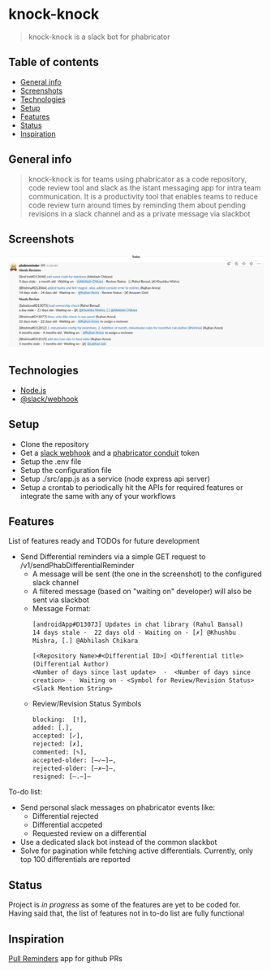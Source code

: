 # knock-knock
> knock-knock is a slack bot for phabricator

## Table of contents
* [General info](#general-info)
* [Screenshots](#screenshots)
* [Technologies](#technologies)
* [Setup](#setup)
* [Features](#features)
* [Status](#status)
* [Inspiration](#inspiration)

## General info
> knock-knock is for teams using phabricator as a code repository, code review tool and slack as the istant messaging app for intra team communication. It is a productivity tool that enables teams to reduce code review turn around times by reminding them about pending revisions in a slack channel and as a private message via slackbot

## Screenshots
![Example screenshot](./img/knock-knock-message.png)

## Technologies
* [Node.js](https://nodejs.org)
* [@slack/webhook](https://slack.dev/node-slack-sdk/webhook)

## Setup
* Clone the repository
* Get a [slack webhook](https://slack.com/intl/en-in/help/articles/115005265063-incoming-webhooks-for-slack) and a [phabricator conduit](https://secure.phabricator.com/book/phabricator/article/conduit/) token
* Setup the .env file
* Setup the configuration file
* Setup ./src/app.js as a service (node express api server)
* Setup a crontab to periodically hit the APIs for required features or integrate the same with any of your workflows

## Features
List of features ready and TODOs for future development
* Send Differential reminders via a simple GET request to /v1/sendPhabDifferentialReminder
    * A message will be sent (the one in the screenshot) to the configured slack channel
    * A filtered message (based on "waiting on" developer) will also be sent via slackbot
    * Message Format:
        ```
        [androidApp#D13073] Updates in chat library (Rahul Bansal)
        14 days stale ·  22 days old · Waiting on - [✗] @Khushbu Mishra, [.] @Abhilash Chikara
        ```
        ```
        [<Repository Name>#<Differential ID>] <Differential title> (Differential Author)
        <Number of days since last update>  ·  <Number of days since creation> ·  Waiting on - <Symbol for Review/Revision Status> <Slack Mention String>
        ```
    * Review/Revision Status Symbols
        ```
        blocking:  [!],
        added: [.],
        accepted: [✓],
        rejected: [✗],
        commented: [✎],
        accepted-older: [̶✓̶]̶,
        rejected-older: [̶✗̶]̶,
        resigned: [̶.̶]̶
        ```

To-do list:
* Send personal slack messages on phabricator events like:
    * Differential rejected
    * Differential accpeted
    * Requested review on a differential
* Use a dedicated slack bot instead of the common slackbot
* Solve for pagination while fetching active differentials. Currently, only top 100 differentials are reported

## Status
Project is _in progress_ as some of the features are yet to be coded for. Having said that, the list of features not in to-do list are fully functional

## Inspiration
[Pull Reminders](https://pullreminders.com/) app for github PRs

